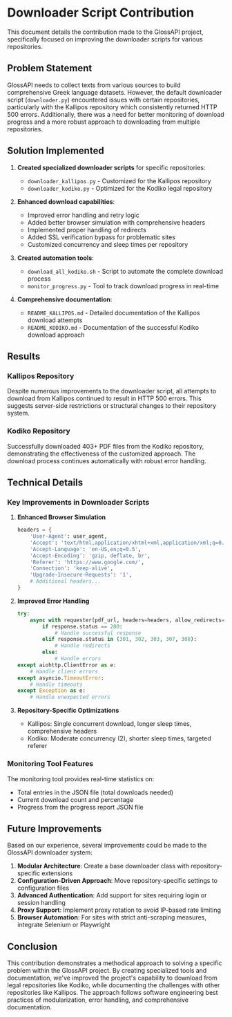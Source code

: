 # Downloader Script Contribution

This document details the contribution made to the GlossAPI project, specifically focused on improving the downloader scripts for various repositories.

## Problem Statement

GlossAPI needs to collect texts from various sources to build comprehensive Greek language datasets. However, the default downloader script (`downloader.py`) encountered issues with certain repositories, particularly with the Kallipos repository which consistently returned HTTP 500 errors. Additionally, there was a need for better monitoring of download progress and a more robust approach to downloading from multiple repositories.

## Solution Implemented

1. **Created specialized downloader scripts** for specific repositories:
   - `downloader_kallipos.py` - Customized for the Kallipos repository
   - `downloader_kodiko.py` - Optimized for the Kodiko legal repository

2. **Enhanced download capabilities**:
   - Improved error handling and retry logic
   - Added better browser simulation with comprehensive headers
   - Implemented proper handling of redirects
   - Added SSL verification bypass for problematic sites
   - Customized concurrency and sleep times per repository

3. **Created automation tools**:
   - `download_all_kodiko.sh` - Script to automate the complete download process
   - `monitor_progress.py` - Tool to track download progress in real-time

4. **Comprehensive documentation**:
   - `README_KALLIPOS.md` - Detailed documentation of the Kallipos download attempts
   - `README_KODIKO.md` - Documentation of the successful Kodiko download approach

## Results

### Kallipos Repository
Despite numerous improvements to the downloader script, all attempts to download from Kallipos continued to result in HTTP 500 errors. This suggests server-side restrictions or structural changes to their repository system.

### Kodiko Repository
Successfully downloaded 403+ PDF files from the Kodiko repository, demonstrating the effectiveness of the customized approach. The download process continues automatically with robust error handling.

## Technical Details

### Key Improvements in Downloader Scripts

1. **Enhanced Browser Simulation**
   ```python
   headers = {
       'User-Agent': user_agent,
       'Accept': 'text/html,application/xhtml+xml,application/xml;q=0.9,image/avif,image/webp,*/*;q=0.8',
       'Accept-Language': 'en-US,en;q=0.5',
       'Accept-Encoding': 'gzip, deflate, br',
       'Referer': 'https://www.google.com/',
       'Connection': 'keep-alive',
       'Upgrade-Insecure-Requests': '1',
       # Additional headers...
   }
   ```

2. **Improved Error Handling**
   ```python
   try:
       async with requester(pdf_url, headers=headers, allow_redirects=True, max_redirects=5) as response:
           if response.status == 200:
               # Handle successful response
           elif response.status in (301, 302, 303, 307, 308):
               # Handle redirects
           else:
               # Handle errors
   except aiohttp.ClientError as e:
       # Handle client errors
   except asyncio.TimeoutError:
       # Handle timeouts
   except Exception as e:
       # Handle unexpected errors
   ```

3. **Repository-Specific Optimizations**
   - Kallipos: Single concurrent download, longer sleep times, comprehensive headers
   - Kodiko: Moderate concurrency (2), shorter sleep times, targeted referer

### Monitoring Tool Features

The monitoring tool provides real-time statistics on:
- Total entries in the JSON file (total downloads needed)
- Current download count and percentage
- Progress from the progress report JSON file

## Future Improvements

Based on our experience, several improvements could be made to the GlossAPI downloader system:

1. **Modular Architecture**: Create a base downloader class with repository-specific extensions
2. **Configuration-Driven Approach**: Move repository-specific settings to configuration files
3. **Advanced Authentication**: Add support for sites requiring login or session handling
4. **Proxy Support**: Implement proxy rotation to avoid IP-based rate limiting
5. **Browser Automation**: For sites with strict anti-scraping measures, integrate Selenium or Playwright

## Conclusion

This contribution demonstrates a methodical approach to solving a specific problem within the GlossAPI project. By creating specialized tools and documentation, we've improved the project's capability to download from legal repositories like Kodiko, while documenting the challenges with other repositories like Kallipos. The approach follows software engineering best practices of modularization, error handling, and comprehensive documentation.
